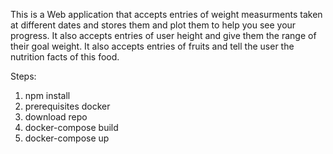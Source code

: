 This is a Web application that accepts entries of weight measurments taken at different dates and stores them and plot them to help you see your progress. It also accepts entries of user height and give them the range of their goal weight. It also accepts entries of fruits and tell the user the nutrition facts of this food.

Steps:
1) npm install
2) prerequisites  docker
3) download repo
4) docker-compose build
5) docker-compose up
